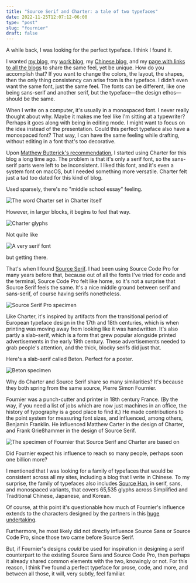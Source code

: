 ```yaml
---
title: "Source Serif and Charter: a tale of two typefaces"
date: 2022-11-25T12:07:12-06:00
type: "post"
slug: "fournier"
draft: false
---
```


A while back, I was looking for the perfect typeface. I think I found it.

I wanted [my blog](https://johnjago.com/blog), my [work blog](https://undo.studio), my [Chinese blog](https://gaozhang.co), and my [page with links to all the blogs](https://johnjago.com) to share the same feel, yet be unique. How do you accomplish that? If you want to change the colors, the layout, the shapes, then the only thing consistency can arise from is the typeface. I didn't even want the same font, just the same feel. The fonts can be different, like one being sans-serif and another serif, but the typeface—the design ethos—should be the same.

When I write on a computer, it's usually in a monospaced font. I never really thought about why. Maybe it makes me feel like I'm sitting at a typewriter? Perhaps it goes along with being in editing mode. I might want to focus on the idea instead of the presentation. Could this perfect typeface also have a monospaced font? That way, I can have the same feeling while drafting, without editing in a font that's too decorative.

Upon [Matthew Butterick's recommendation](https://practicaltypography.com/charter.html), I started using Charter for this blog a long time ago. The problem is that it's only a serif font, so the sans-serif parts were left to be inconsistent. I liked this font, and it's even a system font on macOS, but I needed something more versatile. Charter felt just a tad too dated for this kind of blog.

Used sparsely, there's no "middle school essay" feeling.

![The word Charter set in Charter itself](fournier/charter.jpg)

However, in larger blocks, it begins to feel that way.

![Charter glyphs](fournier/charter-glyphs.jpg)

Not quite like

![A very serif font](fournier/sistema-operatum.png)

but getting there.

That's when I found [Source Serif](https://blog.typekit.com/2014/05/20/source-serif-pro/). I had been using Source Code Pro for many years before that, because out of all the fonts I've tried for code and the terminal, Source Code Pro felt like home, so it's not a surprise that Source Serif feels the same. It's a nice middle ground between serif and sans-serif, of course having serifs nonetheless.

![Source Serif Pro specimen](fournier/source-serif-pro.jpg)

Like Charter, it's inspired by artifacts from the transitional period of European typeface design in the 17th and 18th centuries, which is when printing was moving away from looking like it was handwritten. It's also partly a slab-serif, which is a form that grew popular alongside printed advertisements in the early 19th century. These advertisements needed to grab people's attention, and the thick, blocky serifs did just that.

Here's a slab-serif called Beton. Perfect for a poster.

![Beton specimen](fournier/beton.jpg)

Why do Charter and Source Serif share so many similarities? It's because they both spring from the same source, Pierre Simon Fournier.

Fournier was a punch-cutter and printer in 18th century France. (By the way, if you need a list of jobs which are now just machines in an office, the history of typography is a good place to find it.) He made contributions to the point system for measuring font sizes, and influenced, among others, Benjamin Franklin. He influenced Matthew Carter in the design of Charter, and Frank Grießhammer in the design of Source Serif.

![The specimen of Fournier that Source Serif and Charter are based on](fournier/fournier.png)

Did Fournier expect his influence to reach so many people, perhaps soon one billion more?

I mentioned that I was looking for a family of typefaces that would be consistent across all my sites, including a blog that I write in Chinese. To my surprise, the family of typefaces also includes [Source Han](https://source.typekit.com/source-han-serif/), in serif, sans, and monospaced variants, that covers 65,535 glyphs across Simplified and Traditional Chinese, Japanese, and Korean.

Of course, at this point it's questionable how much of Fournier's influence extends to the characters designed by the partners in this [huge undertaking](https://blog.typekit.com/2014/07/15/introducing-source-han-sans/).

Furthermore, he most likely did not directly influence Source Sans or Source Code Pro, since those two came before Source Serif.

But, if Fournier's designs *could* be used for inspiration in designing a serif counterpart to the existing Source Sans and Source Code Pro, then perhaps it already shared common elements with the two, knowingly or not. For this reason, I think I've found a perfect typeface for prose, code, and more, and between all those, it will, very subtly, feel familiar.
